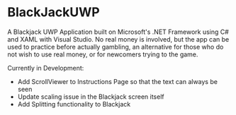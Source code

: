 # BlackJackUWP

A Blackjack UWP Application built on Microsoft's .NET Framework using C# and XAML with Visual Studio. No real money is involved, but the app can be used to practice before actually gambling, an alternative for those who do not wish to use real money, or for newcomers trying to the game.

Currently in Development:
- Add ScrollViewer to Instructions Page so that the text can always be seen
- Update scaling issue in the Blackjack screen itself
- Add Splitting functionality to Blackjack
